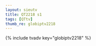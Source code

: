 ```yaml
--- 
layout: sieutv
title: QT2218 s1
tags: [QTtv]
thumb_re: globiptv2218
---
```

{% include tvadv key="globiptv2218" %} 
